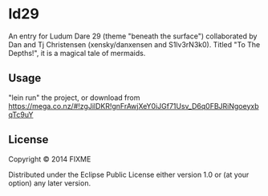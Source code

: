 # ld29

An entry for Ludum Dare 29 (theme "beneath the surface") collaborated
by Dan and Tj Christensen (xensky/danxensen and S1lv3rN3k0). Titled
"To The Depths!", it is a magical tale of mermaids.

## Usage

"lein run" the project, or download from https://mega.co.nz/#!zgJilDKR!gnFrAwjXeY0iJGf71Usv_D6q0FBJRiNgoeyxbqTc9uY

## License

Copyright © 2014 FIXME

Distributed under the Eclipse Public License either version 1.0 or (at
your option) any later version.
